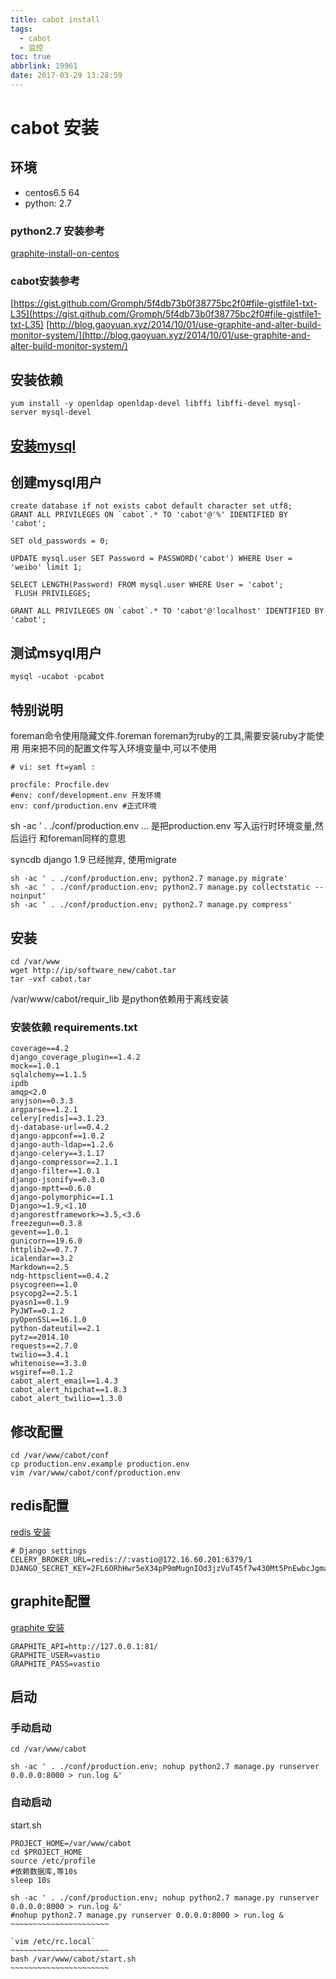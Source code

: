 ```yaml
---
title: cabot install
tags:
  - cabot
  - 监控
toc: true
abbrlink: 19961
date: 2017-03-29 13:28:59
---
```


# cabot 安装
## 环境
* centos6.5 64
* python: 2.7

### python2.7 安装参考
[graphite-install-on-centos](/graphite-install-on-centos/)
### cabot安装参考
[https://gist.github.com/Gromph/5f4db73b0f38775bc2f0#file-gistfile1-txt-L35](https://gist.github.com/Gromph/5f4db73b0f38775bc2f0#file-gistfile1-txt-L35)
[http://blog.gaoyuan.xyz/2014/10/01/use-graphite-and-alter-build-monitor-system/](http://blog.gaoyuan.xyz/2014/10/01/use-graphite-and-alter-build-monitor-system/)

## 安装依赖
`yum install -y openldap openldap-devel libffi libffi-devel mysql-server mysql-devel`

## [安装mysql](/mysql-management/)

## 创建mysql用户
~~~~~~~~~~~~~~~~~~~~~~~~~~~~~~~~~
create database if not exists cabot default character set utf8;
GRANT ALL PRIVILEGES ON `cabot`.* TO 'cabot'@'%' IDENTIFIED BY 'cabot';

SET old_passwords = 0;

UPDATE mysql.user SET Password = PASSWORD('cabot') WHERE User = 'weibo' limit 1;

SELECT LENGTH(Password) FROM mysql.user WHERE User = 'cabot';
 FLUSH PRIVILEGES;

GRANT ALL PRIVILEGES ON `cabot`.* TO 'cabot'@'localhost' IDENTIFIED BY 'cabot';
~~~~~~~~~~~~~~~~~~~~~~~~~~~~~~~~~

## 测试msyql用户
`mysql -ucabot -pcabot`

## 特别说明
foreman命令使用隐藏文件.foreman
foreman为ruby的工具,需要安装ruby才能使用
用来把不同的配置文件写入环境变量中,可以不使用
~~~~~~~~~~~~~~~~~~~~~~~~
# vi: set ft=yaml :

procfile: Procfile.dev
#env: conf/development.env 开发环境
env: conf/production.env #正式环境
~~~~~~~~~~~~~~~~~~~~~~~~
sh -ac ' . ./conf/production.env ...
是把production.env 写入运行时环境变量,然后运行
和foreman同样的意思

syncdb django 1.9 已经抛弃, 使用migrate
~~~~~~~~~~~~~~~~~~~~~~~
sh -ac ' . ./conf/production.env; python2.7 manage.py migrate'
sh -ac ' . ./conf/production.env; python2.7 manage.py collectstatic --noinput'
sh -ac ' . ./conf/production.env; python2.7 manage.py compress'
~~~~~~~~~~~~~~~~~~~~~~~

## 安装
~~~~~~~~~~~~~~~~~~~~~~~
cd /var/www
wget http://ip/software_new/cabot.tar
tar -vxf cabot.tar
~~~~~~~~~~~~~~~~~~~~~~~

/var/www/cabot/requir_lib 是python依赖用于离线安装

### 安装依赖 requirements.txt
~~~~~~~~~~~~~~~~~~~~~~~
coverage==4.2
django_coverage_plugin==1.4.2
mock==1.0.1
sqlalchemy==1.1.5
ipdb
amqp<2.0
anyjson==0.3.3
argparse==1.2.1
celery[redis]==3.1.23
dj-database-url==0.4.2
django-appconf==1.0.2
django-auth-ldap==1.2.6
django-celery==3.1.17
django-compressor==2.1.1
django-filter==1.0.1
django-jsonify==0.3.0
django-mptt==0.6.0
django-polymorphic==1.1
Django>=1.9,<1.10
djangorestframework>=3.5,<3.6
freezegun==0.3.8
gevent==1.0.1
gunicorn==19.6.0
httplib2==0.7.7
icalendar==3.2
Markdown==2.5
ndg-httpsclient==0.4.2
psycogreen==1.0
psycopg2==2.5.1
pyasn1==0.1.9
PyJWT==0.1.2
pyOpenSSL==16.1.0
python-dateutil==2.1
pytz==2014.10
requests==2.7.0
twilio==3.4.1
whitenoise==3.3.0
wsgiref==0.1.2
cabot_alert_email==1.4.3
cabot_alert_hipchat==1.8.3
cabot_alert_twilio==1.3.0
~~~~~~~~~~~~~~~~~~~~~~~

## 修改配置
~~~~~~~~~~~~~~~~~~~~~~~~
cd /var/www/cabot/conf
cp production.env.example production.env
vim /var/www/cabot/conf/production.env
~~~~~~~~~~~~~~~~~~~~~~~~

## redis配置
[redis 安装](https://github.com/judasn/Linux-Tutorial/blob/master/Redis-Install-And-Settings.md)
~~~~~~~~~~~~~~~~
# Django settings
CELERY_BROKER_URL=redis://:vastio@172.16.60.201:6379/1
DJANGO_SECRET_KEY=2FL6ORhHwr5eX34pP9mMugnIOd3jzVuT45f7w430Mt5PnEwbcJgma0q8zUXNZ68A
~~~~~~~~~~~~~~~~

## graphite配置
[graphite 安装](/graphite-install-on-centos/)
~~~~~~~~~~~~~~~~
GRAPHITE_API=http://127.0.0.1:81/
GRAPHITE_USER=vastio
GRAPHITE_PASS=vastio
~~~~~~~~~~~~~~~~

## 启动

### 手动启动
`cd /var/www/cabot`
~~~~~~~~~~~~~~~~
sh -ac ' . ./conf/production.env; nohup python2.7 manage.py runserver 0.0.0.0:8000 > run.log &'
~~~~~~~~~~~~~~~~


### 自动启动
start.sh
~~~~~~~~~~~~~~~~~~~~~~~
PROJECT_HOME=/var/www/cabot
cd $PROJECT_HOME
source /etc/profile
#依赖数据库,等10s
sleep 10s

sh -ac ' . ./conf/production.env; nohup python2.7 manage.py runserver 0.0.0.0:8000 > run.log &'
#nohup python2.7 manage.py runserver 0.0.0.0:8000 > run.log &
~~~~~~~~~~~~~~~~~~~~~~

`vim /etc/rc.local`
~~~~~~~~~~~~~~~~~~~~~~
bash /var/www/cabot/start.sh
~~~~~~~~~~~~~~~~~~~~~~